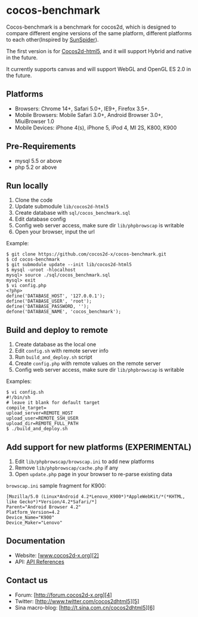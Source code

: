 cocos-benchmark
===============
Cocos-benchmark is a benchmark for cocos2d, which is designed to compare different engine versions of the same platform, different platforms to each other(Inspired by [SunSpider][7]).

The first version is for [Cocos2d-html5][1], and it will support Hybrid and native in the future.

It currently supports canvas and will support WebGL and OpenGL ES 2.0 in the future.

Platforms
-------------
   * Browsers: Chrome 14+, Safari 5.0+, IE9+, Firefox 3.5+.
   * Mobile Browsers: Mobile Safari 3.0+, Android Browser 3.0+, MiuiBrowser 1.0
   * Mobile Devices: iPhone 4(s), iPhone 5, iPod 4, MI 2S, K800, K900

Pre-Requirements
-------------
   * mysql 5.5 or above
   * php 5.2 or above

Run locally
------------------

1. Clone the code
2. Update submodule `lib/cocos2d-html5`
2. Create database with `sql/cocos_benchmark.sql`
3. Edit database config
4. Config web server access, make sure dir `lib/phpbrowscap` is writable
5. Open your browser, input the url

Example:

    $ git clone https://github.com/cocos2d-x/cocos-benchmark.git
    $ cd cocos-benchmark
    $ git submodule update --init lib/cocos2d-html5
    $ mysql -uroot -hlocalhost
    mysql> source ./sql/cocos_benchmark.sql
    mysql> exit
    $ vi config.php
    <?php>
    define('DATABASE_HOST', '127.0.0.1');
    define('DATABASE_USER', 'root');
    define('DATABASE_PASSWORD, '');
    defone('DATABASE_NAME', 'cocos_benchmark');
    

Build and deploy to remote
--------------------------
1. Create database as the local one
2. Edit `config.sh` with remote server info
3. Run `build_and_deploy.sh` script
4. Create `config.php` with remote values on the remote server
5. Config web server access, make sure dir `lib/phpbrowscap` is writable

Examples:

    $ vi config.sh
    #!/bin/sh
    # leave it blank for default target
    compile_target=
    upload_server=REMOTE_HOST
    upload_user=REMOTE_SSH_USER
    upload_dir=REMOTE_FULL_PATH
    $ ./build_and_deploy.sh
    
Add support for new platforms (EXPERIMENTAL)
-----------------------------
1. Edit `lib/phpbrowscap/browscap.ini` to add new platforms
2. Remove `lib/phpbrowscap/cache.php` if any
3. Open `update.php` page in your browser to re-parse existing data

`browscap.ini` sample fragment for K900:

    [Mozilla/5.0 (Linux*Android 4.2*Lenovo_K900*)*AppleWebKit/*(*KHTML, like Gecko*)*Version/4.2*Safari/*]
    Parent="Android Browser 4.2"
    Platform_Version=4.2
    Device_Name="K900"
    Device_Maker="Lenovo"

Documentation
------------------
   * Website: [www.cocos2d-x.org][2]
   * API: [API References][3]

Contact us
------------------
   * Forum: [http://forum.cocos2d-x.org][4]
   * Twitter: [http://www.twitter.com/cocos2dhtml5][5]
   * Sina macro-blog: [http://t.sina.com.cn/cocos2dhtml5][6]

[1]: http://www.cocos2d-html5.org "Cocos2d-html5"
[2]: http://www.cocos2d-x.org "www.cocos2d-x.org"
[3]: http://www.cocos2d-x.org/reference/html5-js/index.html "API References"
[4]: http://forum.cocos2d-x.org "http://forum.cocos2d-x.org"
[5]: http://www.twitter.com/cocos2dhtml5 "http://www.twitter.com/cocos2dhtml5"
[6]: http://t.sina.com.cn/cocos2dhtml5 "http://t.sina.com.cn/cocos2dhtml5"
[7]: http://www.webkit.org/perf/sunspider/sunspider.html "SunSpider"
